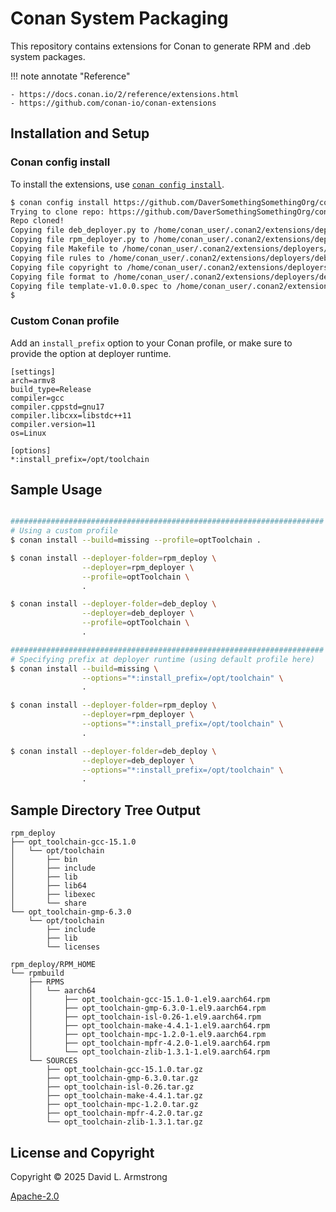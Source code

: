 # Conan System Packaging

This repository contains extensions for Conan to generate RPM and .deb
system packages.

!!! note annotate "Reference"

    - https://docs.conan.io/2/reference/extensions.html
    - https://github.com/conan-io/conan-extensions

## Installation and Setup

### Conan config install

To install the extensions, use [`conan config install`](https://docs.conan.io/2/reference/commands/config.html).

```bash
$ conan config install https://github.com/DaverSomethingSomethingOrg/conan-system-packaging.git
Trying to clone repo: https://github.com/DaverSomethingSomethingOrg/conan-system-packaging.git
Repo cloned!
Copying file deb_deployer.py to /home/conan_user/.conan2/extensions/deployers
Copying file rpm_deployer.py to /home/conan_user/.conan2/extensions/deployers
Copying file Makefile to /home/conan_user/.conan2/extensions/deployers/deb_deployer
Copying file rules to /home/conan_user/.conan2/extensions/deployers/deb_deployer/debian
Copying file copyright to /home/conan_user/.conan2/extensions/deployers/deb_deployer/debian
Copying file format to /home/conan_user/.conan2/extensions/deployers/deb_deployer/debian/source
Copying file template-v1.0.0.spec to /home/conan_user/.conan2/extensions/deployers/rpm_deployer
$ 
```

### Custom Conan profile

Add an `install_prefix` option to your Conan profile, or make sure to
provide the option at deployer runtime.

```none hl_lines="10-11" title="/home/conan_user/.conan2/profiles/optToolchain"
[settings]
arch=armv8
build_type=Release
compiler=gcc
compiler.cppstd=gnu17
compiler.libcxx=libstdc++11
compiler.version=11
os=Linux

[options]
*:install_prefix=/opt/toolchain
```

## Sample Usage

```bash

######################################################################
# Using a custom profile
$ conan install --build=missing --profile=optToolchain .

$ conan install --deployer-folder=rpm_deploy \
                --deployer=rpm_deployer \
                --profile=optToolchain \
                .

$ conan install --deployer-folder=deb_deploy \
                --deployer=deb_deployer \
                --profile=optToolchain \
                .

######################################################################
# Specifying prefix at deployer runtime (using default profile here)
$ conan install --build=missing \
                --options="*:install_prefix=/opt/toolchain" \
                .

$ conan install --deployer-folder=rpm_deploy \
                --deployer=rpm_deployer \
                --options="*:install_prefix=/opt/toolchain" \
                .

$ conan install --deployer-folder=deb_deploy \
                --deployer=deb_deployer \
                --options="*:install_prefix=/opt/toolchain" \
                .
```

## Sample Directory Tree Output

```none
rpm_deploy
├── opt_toolchain-gcc-15.1.0
│   └── opt/toolchain
│       ├── bin
│       ├── include
│       ├── lib
│       ├── lib64
│       ├── libexec
│       └── share
└── opt_toolchain-gmp-6.3.0
    └── opt/toolchain
        ├── include
        ├── lib
        └── licenses
```

```none
rpm_deploy/RPM_HOME
└── rpmbuild
    ├── RPMS
    │   └── aarch64
    │       ├── opt_toolchain-gcc-15.1.0-1.el9.aarch64.rpm
    │       ├── opt_toolchain-gmp-6.3.0-1.el9.aarch64.rpm
    │       ├── opt_toolchain-isl-0.26-1.el9.aarch64.rpm
    │       ├── opt_toolchain-make-4.4.1-1.el9.aarch64.rpm
    │       ├── opt_toolchain-mpc-1.2.0-1.el9.aarch64.rpm
    │       ├── opt_toolchain-mpfr-4.2.0-1.el9.aarch64.rpm
    │       └── opt_toolchain-zlib-1.3.1-1.el9.aarch64.rpm
    └── SOURCES
        ├── opt_toolchain-gcc-15.1.0.tar.gz
        ├── opt_toolchain-gmp-6.3.0.tar.gz
        ├── opt_toolchain-isl-0.26.tar.gz
        ├── opt_toolchain-make-4.4.1.tar.gz
        ├── opt_toolchain-mpc-1.2.0.tar.gz
        ├── opt_toolchain-mpfr-4.2.0.tar.gz
        └── opt_toolchain-zlib-1.3.1.tar.gz
```

## License and Copyright

Copyright © 2025 David L. Armstrong

[Apache-2.0](LICENSE.txt)
